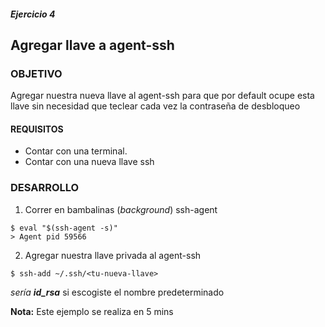##### Ejercicio 4
## Agregar llave a agent-ssh

### OBJETIVO
Agregar nuestra nueva llave al agent-ssh para que por default ocupe esta llave sin necesidad que teclear cada vez la contraseña de desbloqueo

#### REQUISITOS

- Contar con una terminal.
- Contar con una nueva llave ssh

### DESARROLLO
1. Correr en bambalinas (_background_) ssh-agent
```
$ eval "$(ssh-agent -s)"
> Agent pid 59566
```

2. Agregar nuestra llave privada al agent-ssh
```
$ ssh-add ~/.ssh/<tu-nueva-llave>
```

_<tu-nueva-llave> sería **id_rsa**_ si escogiste el nombre predeterminado

__Nota:__ Este ejemplo se realiza en 5 mins
